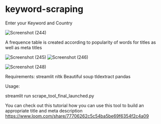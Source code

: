 # keyword-scraping

Enter your Keyword and Country 


![Screenshot (244)](https://user-images.githubusercontent.com/48671234/83961664-fd90ed00-a8b2-11ea-91e3-395a4d11b55f.png)

A frequence table is created according to popularity of words for titles as well as meta titles


![Screenshot (245)](https://user-images.githubusercontent.com/48671234/83961688-3af57a80-a8b3-11ea-9f68-a9b8d432a714.png)
![Screenshot (246)](https://user-images.githubusercontent.com/48671234/83961732-91fb4f80-a8b3-11ea-9916-d1e84856cf36.png)

 
 
 
 ![Screenshot (248)](https://user-images.githubusercontent.com/48671234/83961789-46957100-a8b4-11ea-8e2b-db1d094e9430.png)
 
 
 
Requirements:
streamlit
nltk
Beautiful soup
tldextract 
pandas

Usage:

streamlit run scrape_tool_final_launched.py 



 You can check out this tutorial how you can use this tool to build an appropriate title and meta description 
 https://www.loom.com/share/77706262c5c54ba5be69f6354f2c4a09

